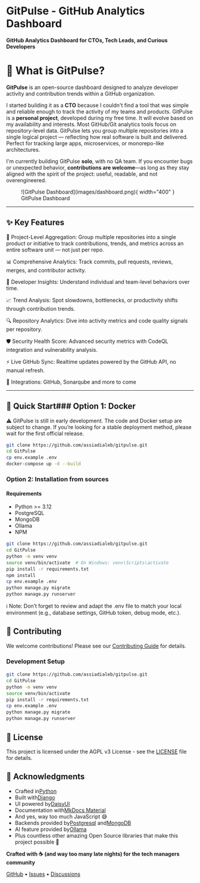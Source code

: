 # GitPulse - GitHub Analytics Dashboard

**GitHub Analytics Dashboard for CTOs, Tech Leads, and Curious Developers**



# 🧭 What is GitPulse?

**GitPulse** is an open-source dashboard designed to analyze developer activity and contribution trends within a GitHub organization.

I started building it as a **CTO** because I couldn't find a tool that was simple and reliable enough to track the activity of my teams and products. GitPulse is a **personal project**, developed during my free time. It will evolve based on my availability and interests.
Most GitHub/Git analytics tools focus on repository-level data. GitPulse lets you group multiple repositories into a single logical project — reflecting how real software is built and delivered. Perfect for tracking large apps, microservices, or monorepo-like architectures.

I'm currently building GitPulse **solo**, with no QA team. If you encounter bugs or unexpected behavior, **contributions are welcome**—as long as they stay aligned with the spirit of the project: useful, readable, and not overengineered.

<figure markdown="span">
![GitPulse Dashboard](images/dashboard.png){ width="400" }
<figcaption>GitPulse Dashboard</figcaption>
</figure>

---

## ✨ Key Features

🧩 Project-Level Aggregation: Group multiple repositories into a single product or initiative to track contributions, trends, and metrics across an entire software unit — not just per repo.

📊 Comprehensive Analytics: Track commits, pull requests, reviews, merges, and contributor activity.

👥 Developer Insights: Understand individual and team-level behaviors over time.

📈 Trend Analysis: Spot slowdowns, bottlenecks, or productivity shifts through contribution trends.

🔍 Repository Analytics: Dive into activity metrics and code quality signals per repository.

🛡️ Security Health Score: Advanced security metrics with CodeQL integration and vulnerability analysis.

⚡ Live GitHub Sync: Realtime updates powered by the GitHub API, no manual refresh.

🎯 Integrations: GitHub, Sonarqube and more to come

---

## 🚀 Quick Start### Option 1: Docker

⚠️ GitPulse is still in early development. The code and Docker setup are subject to change.
If you’re looking for a stable deployment method, please wait for the first official release.

```bash
git clone https://github.com/assiadialeb/gitpulse.git
cd GitPulse
cp env.example .env
docker-compose up -d --build
```

### Option 2: Installation from sources

#### Requirements

- Python >= 3.12
- PostgreSQL
- MongoDB
- Ollama
- NPM

```bash
git clone https://github.com/assiadialeb/gitpulse.git
cd GitPulse
python -m venv venv
source venv/bin/activate  # On Windows: venv\Scripts\activate
pip install -r requirements.txt
npm install
cp env.example .env
python manage.py migrate
python manage.py runserver
```

ℹ️ Note: Don’t forget to review and adapt the .env file to match your local environment (e.g., database settings, GitHub token, debug mode, etc.).

## 🤝 Contributing

We welcome contributions! Please see our [Contributing Guide](CONTRIBUTING.md) for details.

### Development Setup

```bash
git clone https://github.com/assiadialeb/gitpulse.git
cd GitPulse
python -m venv venv
source venv/bin/activate
pip install -r requirements.txt
cp env.example .env
python manage.py migrate
python manage.py runserver
```

## 📄 License

This project is licensed under the AGPL v3 License - see the [LICENSE](licence/gnu-agpl-v3.0.md) file for details.

## 🙏 Acknowledgments

- Crafted in[Python](https://python.org)
- Built with[Django](https://djangoproject.com)
- UI powered by[DaisyUI](https://daisyui.com)
- Documentation with[MkDocs Material](https://squidfunk.github.io/mkdocs-material/)
- And yes, way too much JavaScript 😅
- Backends provided by[Postgresql](https://www.postgresql.org) and[MongoDB](https://www.mongodb.com)
- AI feature provided by[Ollama](https://ollama.org)
- Plus countless other amazing Open Source libraries that make this project possible 💜

**Crafted with ☕️ (and way too many late nights) for the tech managers community**

[GitHub](https://github.com/assiadialeb/gitpulse) • [Issues](https://github.com/assiadialeb/gitpulse/issues) • [Discussions](https://github.com/assiadialeb/gitpulse/discussions)

